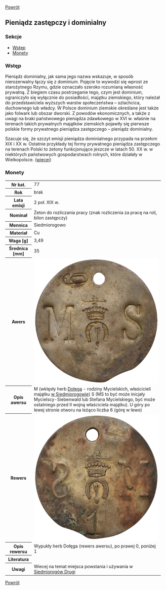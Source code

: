 [Powrót](../)


## Pieniądz zastępczy i dominialny

### Sekcje
- [Wstęp](#m1)
- [Monety](#m2)


<a id='m1'></a>
### Wstęp
Pieniądz dominialny, jak sama jego nazwa wskazuje, w sposób nierozerwalny łączy się z dominium. Pojęcie to wywodzi się wprost ze starożytnego Rzymu, gdzie oznaczało szeroko rozumianą własność prywatną. Z biegiem czasu postrzeganie tego, czym jest dominium, ograniczyło się wyłącznie do posiadłości, majątku ziemskiego, który należał do przedstawiciela wyższych warstw społeczeństwa – szlachcica, duchownego lub władcy. W Polsce dominium ziemskie określane jest także jako folwark lub obszar dworski. Z powodów ekonomicznych, a także z uwagi na braki państwowego pieniądza zdawkowego w XVI w. właśnie na terenach takich prywatnych majątków ziemskich pojawiły się pierwsze polskie formy prywatnego pieniądza zastępczego – pieniądz dominialny.

Szacuje się, że szczyt emisji pieniądza dominialnego przypada na przełom XIX i XX w. Ostatnie przykłady tej formy prywatnego pieniądza zastępczego na terenach Polski to żetony funkcjonujące jeszcze w latach 50. XX w. w niektórych państwowych gospodarstwach rolnych, które działały w Wielkopolsce. (<a href="https://allegro.pl/artykul/pieniadz-dominialny-temat-kolekcjonerski-dla-wytrwalych-v8q4AR6g1tD">więcej</a>)

<a id='m2'></a>
### Monety

<table class="center">
  <tr>
    <th>Nr kat.</th>
    <td>77</td>
  </tr>
  <tr>
    <th>Rok</th>
    <td>brak</td>
  </tr>
  <tr>
    <th>Lata emisji</th>
    <td>2 poł. XIX w.</td>
  </tr>
  <tr>
    <th>Nominał</th>
    <td>Żeton do rozliczania pracy (znak rozliczenia za pracę na roli, bilon zastępczy)</td>
  </tr>
  <tr>
    <th>Mennica</th>
    <td>Siedmiorogowo</td>
  </tr>
  <tr>
    <th>Materiał</th>
    <td>Cu</td>
  </tr>
  <tr>
    <th>Waga [g]</th>
    <td>3,49</td>
  </tr>
  <tr>
    <th>Średnica [mm]</th>
    <td>35</td>
  </tr>
  <tr>
    <th>Awers</th>
    <td><img src="images/0077 - XXXX - zeton - Majatek Siedmiorogow - awers.jpg"/></td>
  </tr>
  <tr>
    <th>Opis awersu</th>
    <td>M (wklęsły herb <a href="https://herbyszlacheckie.com/herb-dolega/">Dołęga</a> - rodziny Mycielskich, właścicieli majątku <a href="https://regionwielkopolska.pl/katalog-obiektow/dwor-w-siedmiorogowie/">w Siedmiorogowie</a>) S (MS to być może inicjały Mycielscy-Siebenwald lub Stefana Mycielskiego, być może ostatniego przed II wojną właściciela majątku). U góry po lewej stronie otworu na leżąco liczba 6 (górę w lewo)</td>
  </tr>
  <tr>
    <th>Rewers</th>
    <td><img src="images/0077 - XXXX - zeton - Majatek Siedmiorogow - rewers.jpg"/></td>
  </tr>
  <tr>
    <th>Opis rewersu</th>
    <td>Wypukły herb Dołęga  (rewers awersu), po prawej 0, poniżej 1</td>
  </tr>
  <tr>
    <th>Literatura</th>
    <td></td>
  </tr>
  <tr>
    <th>Uwagi</th>
    <td>Wiecej na temat miejsca powstania i używania w <a href="http://www.polskiezabytki.pl/m/obiekt/6060/Siedmiorogow_Drugi/">Siedmiorogów Drugi</a></td>
  </tr>
</table>


[Powrót](../)